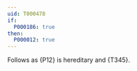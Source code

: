 ```yaml
---
uid: T000478
if:
  P000186: true 
then:
  P000012: true
---
```


Follows as {P12} is hereditary and {T345}.
